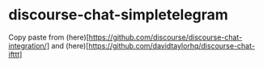 # discourse-chat-simpletelegram
Copy paste from (here)[https://github.com/discourse/discourse-chat-integration/] and (here)[https://github.com/davidtaylorhq/discourse-chat-ifttt]
